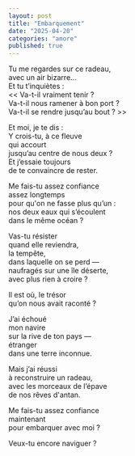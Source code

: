 ```yaml
---
layout: post
title: "Embarquement"
date: "2025-04-20"
categories: "amore"
published: true
---
```


Tu me regardes sur ce radeau,  
avec un air bizarre...  
Et tu t’inquiètes :  
<< Va-t-il vraiment tenir ?  
Va-t-il nous ramener à bon port ?  
Va-t-il se rendre jusqu’au bout ? >>  

Et moi, je te dis :  
Y crois-tu, à ce fleuve  
qui accourt  
jusqu’au centre de nous deux ?  
Et j’essaie toujours  
de te convaincre de rester.  

Me fais-tu assez confiance  
assez longtemps  
pour qu'on ne fasse plus qu’un :  
nos deux eaux qui s’écoulent  
dans le même océan ?  

Vas-tu résister  
quand elle reviendra,  
la tempête,  
dans laquelle on se perd —  
naufragés sur une île déserte,  
avec plus rien à croire ?  

Il est où, le trésor  
qu’on nous avait raconté ?  

J’ai échoué  
mon navire  
sur la rive de ton pays —  
étranger  
dans une terre inconnue.  

Mais j’ai réussi  
à reconstruire un radeau,  
avec les morceaux de l’épave  
de nos rêves d'antan.

Me fais-tu assez confiance  
maintenant  
pour embarquer avec moi ?  

Veux-tu encore naviguer ?  
